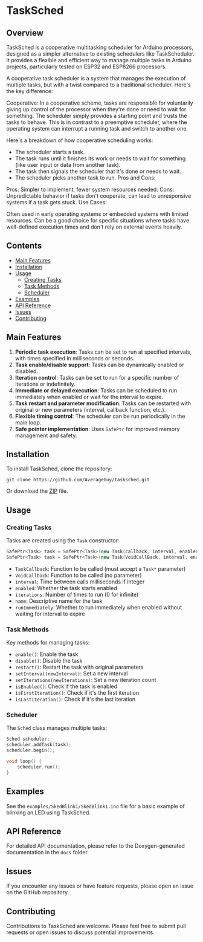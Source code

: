 # TaskSched

## Overview

TaskSched is a cooperative multitasking scheduler for Arduino processors, designed as a simpler alternative to existing schedulers like TaskScheduler. It provides a flexible and efficient way to manage multiple tasks in Arduino projects, particularly tested on ESP32 and ESP8266 processors.

A cooperative task scheduler is a system that manages the execution of multiple tasks, but with a twist compared to a traditional scheduler. Here's the key difference:

Cooperative: In a cooperative scheme, tasks are responsible for voluntarily giving up control of the processor when they're done or need to wait for something. The scheduler simply provides a starting point and trusts the tasks to behave.
This is in contrast to a preemptive scheduler, where the operating system can interrupt a running task and switch to another one.

Here's a breakdown of how cooperative scheduling works:

- The scheduler starts a task.
- The task runs until it finishes its work or needs to wait for something (like user input or data from another task).
- The task then signals the scheduler that it's done or needs to wait.
- The scheduler picks another task to run.
Pros and Cons:

Pros: Simpler to implement, fewer system resources needed.
Cons: Unpredictable behavior if tasks don't cooperate, can lead to unresponsive systems if a task gets stuck.
Use Cases:

Often used in early operating systems or embedded systems with limited resources.
Can be a good choice for specific situations where tasks have well-defined execution times and don't rely on external events heavily.

## Contents

- [Main Features](#main-features)
- [Installation](#installation)
- [Usage](#usage)
  - [Creating Tasks](#creating-tasks)
  - [Task Methods](#task-methods)
  - [Scheduler](#scheduler)
- [Examples](#examples)
- [API Reference](#api-reference)
- [Issues](#issues)
- [Contributing](#contributing)

## Main Features

1. **Periodic task execution**: Tasks can be set to run at specified intervals, with times specified in milliseconds or seconds.
2. **Task enable/disable support**: Tasks can be dynamically enabled or disabled.
3. **Iteration control**: Tasks can be set to run for a specific number of iterations or indefinitely.
4. **Immediate or delayed execution**: Tasks can be scheduled to run immediately when enabled or wait for the interval to expire.
5. **Task restart and parameter modification**: Tasks can be restarted with original or new parameters (interval, callback function, etc.).
6. **Flexible timing control**: The scheduler can be run periodically in the main loop.
7. **Safe pointer implementation**: Uses `SafePtr` for improved memory management and safety.

## Installation

To install TaskSched, clone the repository:

```
git clone https://github.com/AverageGuy/tasksched.git
```

Or download the [ZIP](https://github.com/AverageGuy/pyconky/archive/refs/heads/main.zip) file.

## Usage

### Creating Tasks

Tasks are created using the `Task` constructor:

```cpp
SafePtr<Task> task = SafePtr<Task>(new Task(callback, interval, enabled, iterations, name, runImmediately));
SafePtr<Task> task = SafePtr<Task>(new Task(VoidCallBack, interval, enabled, iterations, name, runImmediately));
```

- `TaskCallback`: Function to be called (must accept a `Task*` parameter)
- `VoidCallback`: Function to be called (no parameter)
- `interval`: Time between calls milliseconds if integer
- `enabled`: Whether the task starts enabled
- `iterations`: Number of times to run (0 for infinite)
- `name`: Descriptive name for the task
- `runImmediately`: Whether to run immediately when enabled without waiting for interval to expire

### Task Methods

Key methods for managing tasks:

- `enable()`: Enable the task
- `disable()`: Disable the task
- `restart()`: Restart the task with original parameters
- `setInterval(newInterval)`: Set a new interval
- `setIterations(newIterations)`: Set a new iteration count
- `isEnabled()`: Check if the task is enabled
- `isFirstIteration()`: Check if it's the first iteration
- `isLastIteration()`: Check if it's the last iteration

### Scheduler

The `Sched` class manages multiple tasks:

```cpp
Sched scheduler;
scheduler.addTask(task);
scheduler.begin();

void loop() {
    scheduler.run();
}
```

## Examples

See the `examples/SkedBlink1/SkedBlink1.ino` file for a basic example of blinking an LED using TaskSched.

## API Reference

For detailed API documentation, please refer to the Doxygen-generated documentation in the `docs` folder.

## Issues

If you encounter any issues or have feature requests, please open an issue on the GitHub repository.

## Contributing

Contributions to TaskSched are welcome. Please feel free to submit pull requests or open issues to discuss potential improvements.

